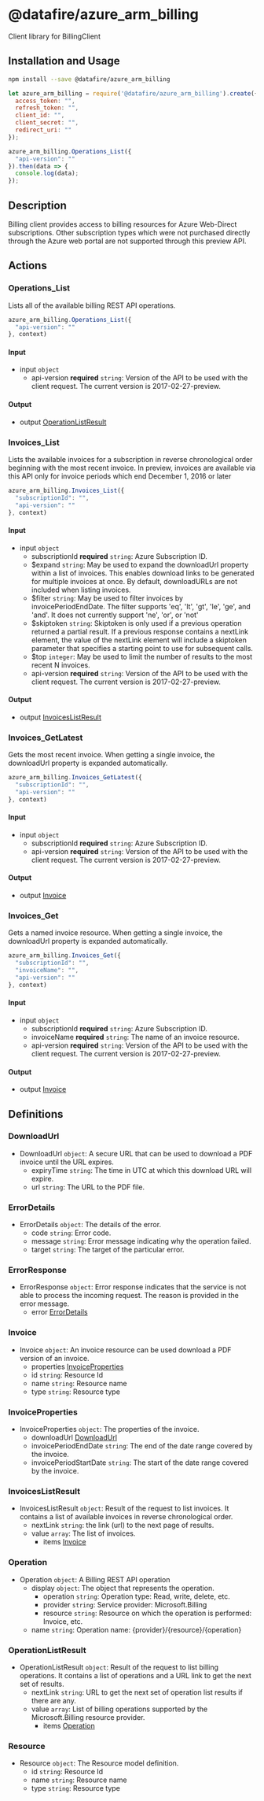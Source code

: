# @datafire/azure_arm_billing

Client library for BillingClient

## Installation and Usage
```bash
npm install --save @datafire/azure_arm_billing
```
```js
let azure_arm_billing = require('@datafire/azure_arm_billing').create({
  access_token: "",
  refresh_token: "",
  client_id: "",
  client_secret: "",
  redirect_uri: ""
});

azure_arm_billing.Operations_List({
  "api-version": ""
}).then(data => {
  console.log(data);
});
```

## Description

Billing client provides access to billing resources for Azure Web-Direct subscriptions. Other subscription types which were not purchased directly through the Azure web portal are not supported through this preview API.

## Actions

### Operations_List
Lists all of the available billing REST API operations.


```js
azure_arm_billing.Operations_List({
  "api-version": ""
}, context)
```

#### Input
* input `object`
  * api-version **required** `string`: Version of the API to be used with the client request. The current version is 2017-02-27-preview.

#### Output
* output [OperationListResult](#operationlistresult)

### Invoices_List
Lists the available invoices for a subscription in reverse chronological order beginning with the most recent invoice. In preview, invoices are available via this API only for invoice periods which end December 1, 2016 or later


```js
azure_arm_billing.Invoices_List({
  "subscriptionId": "",
  "api-version": ""
}, context)
```

#### Input
* input `object`
  * subscriptionId **required** `string`: Azure Subscription ID.
  * $expand `string`: May be used to expand the downloadUrl property within a list of invoices. This enables download links to be generated for multiple invoices at once. By default, downloadURLs are not included when listing invoices.
  * $filter `string`: May be used to filter invoices by invoicePeriodEndDate. The filter supports 'eq', 'lt', 'gt', 'le', 'ge', and 'and'. It does not currently support 'ne', 'or', or 'not'
  * $skiptoken `string`: Skiptoken is only used if a previous operation returned a partial result. If a previous response contains a nextLink element, the value of the nextLink element will include a skiptoken parameter that specifies a starting point to use for subsequent calls.
  * $top `integer`: May be used to limit the number of results to the most recent N invoices.
  * api-version **required** `string`: Version of the API to be used with the client request. The current version is 2017-02-27-preview.

#### Output
* output [InvoicesListResult](#invoiceslistresult)

### Invoices_GetLatest
Gets the most recent invoice. When getting a single invoice, the downloadUrl property is expanded automatically.


```js
azure_arm_billing.Invoices_GetLatest({
  "subscriptionId": "",
  "api-version": ""
}, context)
```

#### Input
* input `object`
  * subscriptionId **required** `string`: Azure Subscription ID.
  * api-version **required** `string`: Version of the API to be used with the client request. The current version is 2017-02-27-preview.

#### Output
* output [Invoice](#invoice)

### Invoices_Get
Gets a named invoice resource. When getting a single invoice, the downloadUrl property is expanded automatically.


```js
azure_arm_billing.Invoices_Get({
  "subscriptionId": "",
  "invoiceName": "",
  "api-version": ""
}, context)
```

#### Input
* input `object`
  * subscriptionId **required** `string`: Azure Subscription ID.
  * invoiceName **required** `string`: The name of an invoice resource.
  * api-version **required** `string`: Version of the API to be used with the client request. The current version is 2017-02-27-preview.

#### Output
* output [Invoice](#invoice)



## Definitions

### DownloadUrl
* DownloadUrl `object`: A secure URL that can be used to download a PDF invoice until the URL expires.
  * expiryTime `string`: The time in UTC at which this download URL will expire.
  * url `string`: The URL to the PDF file.

### ErrorDetails
* ErrorDetails `object`: The details of the error.
  * code `string`: Error code.
  * message `string`: Error message indicating why the operation failed.
  * target `string`: The target of the particular error.

### ErrorResponse
* ErrorResponse `object`: Error response indicates that the service is not able to process the incoming request. The reason is provided in the error message.
  * error [ErrorDetails](#errordetails)

### Invoice
* Invoice `object`: An invoice resource can be used download a PDF version of an invoice.
  * properties [InvoiceProperties](#invoiceproperties)
  * id `string`: Resource Id
  * name `string`: Resource name
  * type `string`: Resource type

### InvoiceProperties
* InvoiceProperties `object`: The properties of the invoice.
  * downloadUrl [DownloadUrl](#downloadurl)
  * invoicePeriodEndDate `string`: The end of the date range covered by the invoice.
  * invoicePeriodStartDate `string`: The start of the date range covered by the invoice.

### InvoicesListResult
* InvoicesListResult `object`: Result of the request to list invoices. It contains a list of available invoices in reverse chronological order.
  * nextLink `string`: the link (url) to the next page of results.
  * value `array`: The list of invoices.
    * items [Invoice](#invoice)

### Operation
* Operation `object`: A Billing REST API operation
  * display `object`: The object that represents the operation.
    * operation `string`: Operation type: Read, write, delete, etc.
    * provider `string`: Service provider: Microsoft.Billing
    * resource `string`: Resource on which the operation is performed: Invoice, etc.
  * name `string`: Operation name: {provider}/{resource}/{operation}

### OperationListResult
* OperationListResult `object`: Result of the request to list billing operations. It contains a list of operations and a URL link to get the next set of results.
  * nextLink `string`: URL to get the next set of operation list results if there are any.
  * value `array`: List of billing operations supported by the Microsoft.Billing resource provider.
    * items [Operation](#operation)

### Resource
* Resource `object`: The Resource model definition.
  * id `string`: Resource Id
  * name `string`: Resource name
  * type `string`: Resource type


